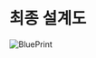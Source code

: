 # 최종 설계도

![BluePrint](https://github.com/backdoor95/BurgerKing_Kiosk/assets/68419785/d8191648-8905-4761-a662-467174a344cc)
